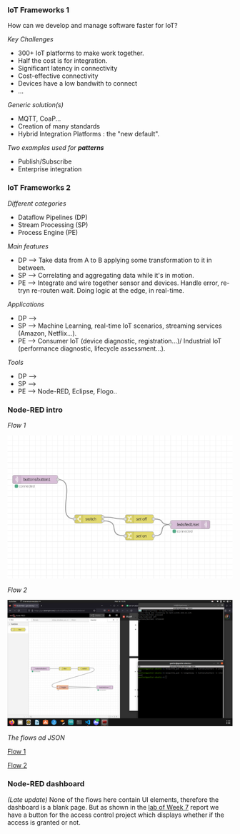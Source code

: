 ### IoT Frameworks 1

How can we develop and manage software faster for IoT?

*Key Challenges*

* 300+ IoT platforms to make work together.
* Half the cost is for integration.
* Significant latency in connectivity
* Cost-effective connectivity
* Devices have a low bandwith to connect
* ...

*Generic solution(s)*

* MQTT, CoaP...
* Creation of many standards
* Hybrid Integration Platforms : the "new default".

*Two examples used for **patterns***

* Publish/Subscribe
* Enterprise integration

### IoT Frameworks 2

*Different categories*

* Dataflow Pipelines (DP)
* Stream Processing (SP)
* Process Engine (PE)

*Main features*

* DP --> Take data from A to B applying some transformation to it in between.
* SP --> Correlating and aggregating data while it's in motion.
* PE --> Integrate and wire together sensor and devices. Handle error, re-tryn re-routen wait. Doing logic at the edge, in real-time.

*Applications*

* DP --> 
* SP --> Machine Learning, real-time IoT scenarios, streaming services (Amazon, Netflix...).
* PE --> Consumer IoT (device diagnostic, registration...)/ Industrial IoT (performance diagnostic, lifecycle assessment...).

*Tools*

* DP -->
* SP --> 
* PE --> Node-RED, Eclipse, Flogo..

### Node-RED intro

*Flow 1* 

![alt text](../..//Pictures/Week_5/flow1.png)

*Flow 2*

![alt text](../..//Pictures/Week_5/flow2.png)

*The flows ad JSON*

[Flow 1](../../Additional_things/Node-RED_flows/Node-RED_Intro/flow1.json)

[Flow 2](../../Additional_things/Node-RED_flows/Node-RED_Intro/flow2.json)

### Node-RED dashboard
*(Late update)*
None of the flows here contain UI elements, therefore the dashboard is a blank page. But as shown in the [lab of Week 7](/Pair_Folder/Labs/Week_7/Readme.md) report we have a button for the access control project which displays whether if the access is granted or not.
